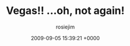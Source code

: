 ---
blog: travel
date: 2009-09-05 15:39:21 +0000
title: "Vegas!! ...oh, not again!"
author: rosiejim
permalink: /china-2009/hong-kong/vegas-baby-not-again.markd/
---